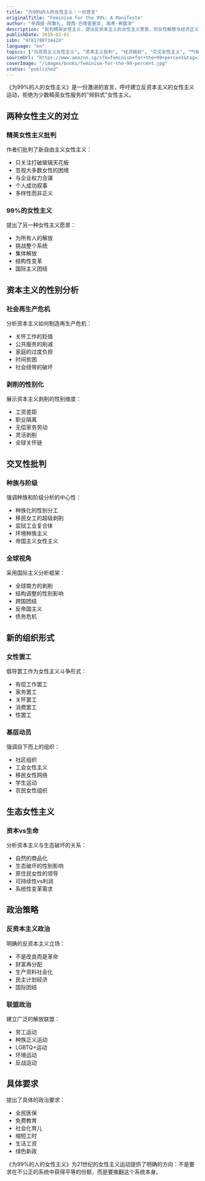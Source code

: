 ```yaml
---
title: "为99%的人的女性主义：一份宣言"
originalTitle: "Feminism for the 99%: A Manifesto"
author: "辛西娅·阿鲁扎, 提西·巴塔查里亚, 南希·弗雷泽"
description: "批判精英女性主义，提出反资本主义的女性主义愿景，将女性解放与经济正义、种族平等和环境可持续性联系起来。"
publishDate: 2019-03-01
isbn: "9781788734424"
language: "en"
topics: ["马克思主义女性主义", "资本主义批判", "经济赋权", "交叉女性主义", "气候正义"]
sourceUrl: "https://www.amazon.sg/s?k=feminism+for+the+99+percent&tag=inkrupt-22"
coverImage: "/images/books/feminism-for-the-99-percent.jpg"
status: "published"
---
```


《为99%的人的女性主义》是一份激进的宣言，呼吁建立反资本主义的女性主义运动，拒绝为少数精英女性服务的"倾斜式"女性主义。

## 两种女性主义的对立

### 精英女性主义批判
作者们批判了新自由主义女性主义：

- 只关注打破玻璃天花板
- 忽视大多数女性的困境
- 与企业权力合谋
- 个人成功叙事
- 多样性而非正义

### 99%的女性主义
提出了另一种女性主义愿景：

- 为所有人的解放
- 挑战整个系统
- 集体解放
- 结构性变革
- 国际主义团结

## 资本主义的性别分析

### 社会再生产危机
分析资本主义如何制造再生产危机：

- 关怀工作的贬值
- 公共服务的削减
- 家庭的过度负担
- 时间贫困
- 社会纽带的破坏

### 剥削的性别化
展示资本主义剥削的性别维度：

- 工资差距
- 职业隔离
- 无偿家务劳动
- 灵活剥削
- 全球关怀链

## 交叉性批判

### 种族与阶级
强调种族和阶级分析的中心性：

- 种族化的性别分工
- 移民女工的超级剥削
- 监狱工业复合体
- 环境种族主义
- 帝国主义女性主义

### 全球视角
采用国际主义分析框架：

- 全球南方的剥削
- 结构调整的性别影响
- 跨国团结
- 反帝国主义
- 债务危机

## 新的组织形式

### 女性罢工
倡导罢工作为女性主义斗争形式：

- 有偿工作罢工
- 家务罢工
- 关怀罢工
- 消费罢工
- 性罢工

### 基层动员
强调自下而上的组织：

- 社区组织
- 工会女性主义
- 移民女性网络
- 学生运动
- 农民女性组织

## 生态女性主义

### 资本vs生命
分析资本主义与生态破坏的关系：

- 自然的商品化
- 生态破坏的性别影响
- 原住民女性的领导
- 可持续性vs利润
- 系统性变革需求

## 政治策略

### 反资本主义政治
明确的反资本主义立场：

- 不是改良而是革命
- 财富再分配
- 生产资料社会化
- 民主计划经济
- 国际团结

### 联盟政治
建立广泛的解放联盟：

- 劳工运动
- 种族正义运动
- LGBTQ+运动
- 环境运动
- 反战运动

## 具体要求

提出了具体的政治要求：

- 全民医保
- 免费教育
- 社会化育儿
- 缩短工时
- 生活工资
- 绿色新政

《为99%的人的女性主义》为21世纪的女性主义运动提供了明确的方向：不是要求在不公正的系统中获得平等的份额，而是要推翻这个系统本身。